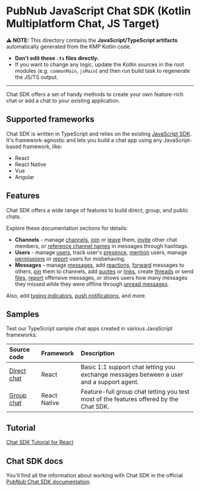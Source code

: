 <!-- js-chat/README.md -->

# PubNub JavaScript Chat SDK (Kotlin Multiplatform Chat, JS Target)
**⚠️ NOTE:** This directory contains the **JavaScript/TypeScript artifacts** automatically generated from the KMP Kotlin code.
- **Don’t edit these `.ts` files directly.**
- If you want to change any logic, update the Kotlin sources in the root modules (e.g. `commonMain`, `jsMain`) and then run build task to regenerate the JS/TS output.

---


Chat SDK offers a set of handy methods to create your own feature-rich chat or add a chat to your existing application.

## Supported frameworks

Chat SDK is written in TypeScript and relies on the existing [JavaScript SDK](https://www.pubnub.com/docs/sdks/javascript). It's framework-agnostic and lets you build a chat app using any JavaScript-based framework, like:

- React
- React Native
- Vue
- Angular

## Features

Chat SDK offers a wide range of features to build direct, group, and public chats.

Explore these documentation sections for details:

- **Channels** - manage [channels](https://www.pubnub.com/docs/chat/chat-sdk/build/features/channels/create), [join](https://www.pubnub.com/docs/chat/chat-sdk/build/features/channels/join) or [leave](https://www.pubnub.com/docs/chat/chat-sdk/build/features/channels/leave) them, [invite](https://www.pubnub.com/docs/chat/chat-sdk/build/features/channels/invite) other chat members, or [reference channel names](https://www.pubnub.com/docs/chat/chat-sdk/build/features/channels/references) in messages through hashtags.
- **Users** - manage [users](https://www.pubnub.com/docs/chat/chat-sdk/build/features/users/create), track user's [presence](https://www.pubnub.com/docs/chat/chat-sdk/build/features/users/presence), [mention](https://www.pubnub.com/docs/chat/chat-sdk/build/features/users/mentions) users, manage [permissions](https://www.pubnub.com/docs/chat/chat-sdk/build/features/users/permissions) or [report](https://www.pubnub.com/docs/chat/chat-sdk/build/features/users/moderation) users for misbehaving.
- **Messages** - manage [messages](https://www.pubnub.com/docs/chat/chat-sdk/build/features/messages/send-receive), add [reactions](https://www.pubnub.com/docs/chat/chat-sdk/build/features/messages/reactions), [forward](https://www.pubnub.com/docs/chat/chat-sdk/build/features/messages/forward) messages to others, [pin](https://www.pubnub.com/docs/chat/chat-sdk/build/features/messages/pinned) them to channels, add [quotes](https://www.pubnub.com/docs/chat/chat-sdk/build/features/messages/quotes) or [links](https://www.pubnub.com/docs/chat/chat-sdk/build/features/messages/links), create [threads](https://www.pubnub.com/docs/chat/chat-sdk/build/features/messages/threads) or send [files](https://www.pubnub.com/docs/chat/chat-sdk/build/features/messages/files), [report](https://www.pubnub.com/docs/chat/chat-sdk/build/features/messages/moderation) offensive messages, or shows users how many messages they missed while they were offline through [unread messages](https://www.pubnub.com/docs/chat/chat-sdk/build/features/messages/unread).

Also, add [typing indicators](https://www.pubnub.com/docs/chat/chat-sdk/build/features/typing-indicator), [push notifications](https://www.pubnub.com/docs/chat/chat-sdk/build/features/push-notifications), and more.

## Samples

Test our TypeScript sample chat apps created in various JavaScript frameworks:

| Source code                                                                                 | Framework    | Description                                                                              |
| :------------------------------------------------------------------------------------------ | :----------- | :--------------------------------------------------------------------------------------- |
| [Direct chat](https://github.com/pubnub/js-chat/tree/master/samples/getting-started)        | React        | Basic 1:1 support chat letting you exchange messages between a user and a support agent. |
| [Group chat](https://github.com/pubnub/js-chat/tree/master/samples/react-native-group-chat) | React Native | Feature-full group chat letting you test most of the features offered by the Chat SDK.   |

## Tutorial
[Chat SDK Tutorial for React](https://www.pubnub.com/tutorials/chat-sdk-react/)

## Chat SDK docs

You'll find all the information about working with Chat SDK in the official [PubNub Chat SDK documentation](https://pubnub.com/docs/chat/chat-sdk/overview).
